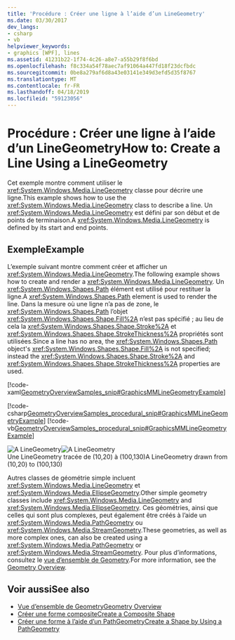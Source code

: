```yaml
---
title: 'Procédure : Créer une ligne à l’aide d’un LineGeometry'
ms.date: 03/30/2017
dev_langs:
- csharp
- vb
helpviewer_keywords:
- graphics [WPF], lines
ms.assetid: 41231b22-1f74-4c26-a8e7-a55b29f8f6bd
ms.openlocfilehash: f8c334a54f78aec7af91064a447fd18f23dcfbdc
ms.sourcegitcommit: 0be8a279af6d8a43e03141e349d3efd5d35f8767
ms.translationtype: MT
ms.contentlocale: fr-FR
ms.lasthandoff: 04/18/2019
ms.locfileid: "59123056"
---
```

# <a name="how-to-create-a-line-using-a-linegeometry"></a><span data-ttu-id="4e51a-102">Procédure : Créer une ligne à l’aide d’un LineGeometry</span><span class="sxs-lookup"><span data-stu-id="4e51a-102">How to: Create a Line Using a LineGeometry</span></span>
<span data-ttu-id="4e51a-103">Cet exemple montre comment utiliser le <xref:System.Windows.Media.LineGeometry> classe pour décrire une ligne.</span><span class="sxs-lookup"><span data-stu-id="4e51a-103">This example shows how to use the <xref:System.Windows.Media.LineGeometry> class to describe a line.</span></span> <span data-ttu-id="4e51a-104">Un <xref:System.Windows.Media.LineGeometry> est défini par son début et de points de terminaison.</span><span class="sxs-lookup"><span data-stu-id="4e51a-104">A <xref:System.Windows.Media.LineGeometry> is defined by its start and end points.</span></span>  
  
## <a name="example"></a><span data-ttu-id="4e51a-105">Exemple</span><span class="sxs-lookup"><span data-stu-id="4e51a-105">Example</span></span>  
 <span data-ttu-id="4e51a-106">L’exemple suivant montre comment créer et afficher un <xref:System.Windows.Media.LineGeometry>.</span><span class="sxs-lookup"><span data-stu-id="4e51a-106">The following example shows how to create and render a <xref:System.Windows.Media.LineGeometry>.</span></span>  <span data-ttu-id="4e51a-107">Un <xref:System.Windows.Shapes.Path> élément est utilisé pour restituer la ligne.</span><span class="sxs-lookup"><span data-stu-id="4e51a-107">A <xref:System.Windows.Shapes.Path> element is used to render the line.</span></span>  <span data-ttu-id="4e51a-108">Dans la mesure où une ligne n’a pas de zone, le <xref:System.Windows.Shapes.Path> l’objet <xref:System.Windows.Shapes.Shape.Fill%2A> n’est pas spécifié ; au lieu de cela la <xref:System.Windows.Shapes.Shape.Stroke%2A> et <xref:System.Windows.Shapes.Shape.StrokeThickness%2A> propriétés sont utilisées.</span><span class="sxs-lookup"><span data-stu-id="4e51a-108">Since a line has no area, the <xref:System.Windows.Shapes.Path> object's <xref:System.Windows.Shapes.Shape.Fill%2A> is not specified; instead the <xref:System.Windows.Shapes.Shape.Stroke%2A> and <xref:System.Windows.Shapes.Shape.StrokeThickness%2A> properties are used.</span></span>  
  
 [!code-xaml[GeometryOverviewSamples_snip#GraphicsMMLineGeometryExample](~/samples/snippets/csharp/VS_Snippets_Wpf/GeometryOverviewSamples_snip/CS/GeometryExamples.xaml#graphicsmmlinegeometryexample)]  
  
 [!code-csharp[GeometryOverviewSamples_procedural_snip#GraphicsMMLineGeometryExample](~/samples/snippets/csharp/VS_Snippets_Wpf/GeometryOverviewSamples_procedural_snip/CSharp/GeometryExamples.cs#graphicsmmlinegeometryexample)]
 [!code-vb[GeometryOverviewSamples_procedural_snip#GraphicsMMLineGeometryExample](~/samples/snippets/visualbasic/VS_Snippets_Wpf/GeometryOverviewSamples_procedural_snip/visualbasic/geometryexamples.vb#graphicsmmlinegeometryexample)]  
  
 <span data-ttu-id="4e51a-109">![A LineGeometry](./media/graphicsmm-line.gif "graphicsmm_line")</span><span class="sxs-lookup"><span data-stu-id="4e51a-109">![A LineGeometry](./media/graphicsmm-line.gif "graphicsmm_line")</span></span>  
<span data-ttu-id="4e51a-110">Une LineGeometry tracée de (10,20) à (100,130)</span><span class="sxs-lookup"><span data-stu-id="4e51a-110">A LineGeometry drawn from (10,20) to (100,130)</span></span>  
  
 <span data-ttu-id="4e51a-111">Autres classes de géométrie simple incluent <xref:System.Windows.Media.LineGeometry> et <xref:System.Windows.Media.EllipseGeometry>.</span><span class="sxs-lookup"><span data-stu-id="4e51a-111">Other simple geometry classes include <xref:System.Windows.Media.LineGeometry> and <xref:System.Windows.Media.EllipseGeometry>.</span></span> <span data-ttu-id="4e51a-112">Ces géométries, ainsi que celles qui sont plus complexes, peut également être créés à l’aide un <xref:System.Windows.Media.PathGeometry> ou <xref:System.Windows.Media.StreamGeometry>.</span><span class="sxs-lookup"><span data-stu-id="4e51a-112">These geometries, as well as more complex ones, can also be created using a <xref:System.Windows.Media.PathGeometry> or <xref:System.Windows.Media.StreamGeometry>.</span></span> <span data-ttu-id="4e51a-113">Pour plus d’informations, consultez le [vue d’ensemble de Geometry](geometry-overview.md).</span><span class="sxs-lookup"><span data-stu-id="4e51a-113">For more information, see the [Geometry Overview](geometry-overview.md).</span></span>  
  
## <a name="see-also"></a><span data-ttu-id="4e51a-114">Voir aussi</span><span class="sxs-lookup"><span data-stu-id="4e51a-114">See also</span></span>

- [<span data-ttu-id="4e51a-115">Vue d’ensemble de Geometry</span><span class="sxs-lookup"><span data-stu-id="4e51a-115">Geometry Overview</span></span>](geometry-overview.md)
- [<span data-ttu-id="4e51a-116">Créer une forme composite</span><span class="sxs-lookup"><span data-stu-id="4e51a-116">Create a Composite Shape</span></span>](how-to-create-a-composite-shape.md)
- [<span data-ttu-id="4e51a-117">Créer une forme à l’aide d’un PathGeometry</span><span class="sxs-lookup"><span data-stu-id="4e51a-117">Create a Shape by Using a PathGeometry</span></span>](how-to-create-a-shape-by-using-a-pathgeometry.md)
